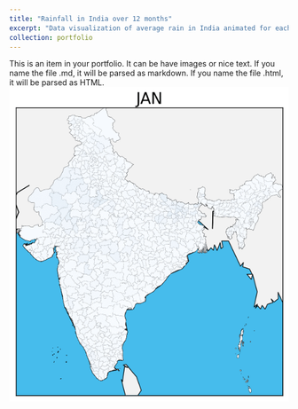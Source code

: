 ```yaml
---
title: "Rainfall in India over 12 months"
excerpt: "Data visualization of average rain in India animated for each month<br/>"
collection: portfolio
---
```


This is an item in your portfolio. It can be have images or nice text. If you name the file .md, it will be parsed as markdown. If you name the file .html, it will be parsed as HTML. 
<img src='/images/map.gif'>
